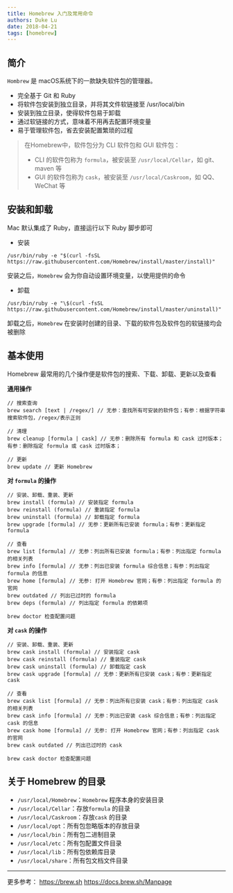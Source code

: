 ```yaml
---
title: Homebrew 入门及常用命令
authors: Duke Lu
date: 2018-04-21
tags: [homebrew]
---
```


## 简介
`Hombrew` 是 macOS系统下的一款缺失软件包的管理器。
- 完全基于 Git 和 Ruby
- 将软件包安装到独立目录，并将其文件软链接至 /usr/local/bin
- 安装到独立目录，使得软件包易于卸载
- 通过软链接的方式，意味着不用再去配置环境变量
- 易于管理软件包，省去安装配置繁琐的过程

> 在Homebrew中，软件包分为 CLI 软件包和 GUI 软件包：
> - CLI 的软件包称为 `formula`，被安装至 `/usr/local/Cellar`，如 git、maven 等
> - GUI 的软件包称为 `cask`，被安装至 `/usr/local/Caskroom`，如 QQ、WeChat 等

<!--truncate--> 

## 安装和卸载
Mac 默认集成了 Ruby，直接运行以下 Ruby 脚步即可
- 安装
```
/usr/bin/ruby -e "$(curl -fsSL https://raw.githubusercontent.com/Homebrew/install/master/install)"
```
安装之后，`Homebrew` 会为你自动设置环境变量，以使用提供的命令

- 卸载
```
/usr/bin/ruby -e "\$(curl -fsSL https://raw.githubusercontent.com/Homebrew/install/master/uninstall)"
```
卸载之后，`Homebrew` 在安装时创建的目录、下载的软件包及软件包的软链接均会被删除

## 基本使用
Homebrew 最常用的几个操作便是软件包的搜索、下载、卸载、更新以及查看

**通用操作**
```
// 搜索查询
brew search [text | /regex/] // 无参：查找所有可安装的软件包；有参：根据字符串搜索软件包，/regex/表示正则

// 清理
brew cleanup [formula | cask] // 无参：删除所有 formula 和 cask 过时版本；有参：删除指定 formula 或 cask 过时版本；

// 更新
brew update // 更新 Homebrew
```

**对 `formula` 的操作**
```
// 安装、卸载、重装、更新
brew install (formula) // 安装指定 formula
brew reinstall (formula) // 重装指定 formula
brew uninstall (formula) // 卸载指定 formula
brew upgrade [formula] // 无参：更新所有已安装 formula；有参：更新指定 formula

// 查看
brew list [formula] // 无参：列出所有已安装 formula；有参：列出指定 formula 的相关列表
brew info [formula] // 无参：列出已安装 formula 综合信息；有参：列出指定 formula 的信息
brew home [formula] // 无参: 打开 Homebrew 官网；有参：列出指定 formula 的官网
brew outdated // 列出已过时的 formula
brew deps (formula) // 列出指定 formula 的依赖项

brew doctor 检查配置问题
```

**对 `cask` 的操作**
```
// 安装、卸载、重装、更新
brew cask install (formula) // 安装指定 cask
brew cask reinstall (formula) // 重装指定 cask
brew cask uninstall (formula) // 卸载指定 cask
brew cask upgrade [formula] // 无参：更新所有已安装 cask；有参：更新指定 cask

// 查看
brew cask list [formula] // 无参：列出所有已安装 cask；有参：列出指定 cask 的相关列表
brew cask info [formula] // 无参：列出已安装 cask 综合信息；有参：列出指定 cask 的信息
brew cask home [formula] // 无参: 打开 Homebrew 官网；有参：列出指定 cask 的官网
brew cask outdated // 列出已过时的 cask

brew cask doctor 检查配置问题
```

## 关于 Homebrew 的目录
- `/usr/local/Homebrew`：`Homebrew` 程序本身的安装目录
- `/usr/local/Cellar`：存放`formula` 的目录
- `/usr/local/Caskroom`：存放`cask` 的目录
- `/usr/local/opt`：所有包忽略版本的存放目录
- `/usr/local/bin`：所有包二进制目录
- `/usr/local/etc`：所有包配置文件目录
- `/usr/local/lib`：所有包依赖库目录
- `/usr/local/share`：所有包文档文件目录

- - -

更多参考：
https://brew.sh
https://docs.brew.sh/Manpage